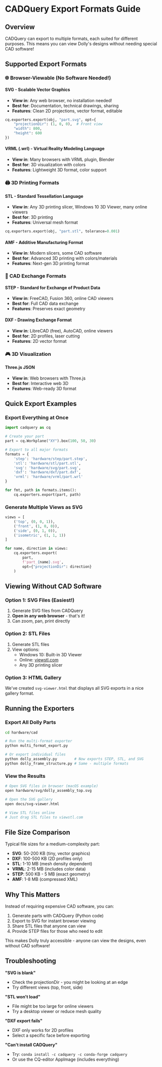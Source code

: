 # CADQuery Export Formats Guide

## Overview

CADQuery can export to multiple formats, each suited for different purposes. This means you can view Dolly's designs without needing special CAD software!

## Supported Export Formats

### 🌐 Browser-Viewable (No Software Needed!)

#### **SVG** - Scalable Vector Graphics
- **View in**: Any web browser, no installation needed!
- **Best for**: Documentation, technical drawings, sharing
- **Features**: Clean 2D projections, vector format, editable
```python
cq.exporters.export(obj, "part.svg", opt={
    "projectionDir": (1, 0, 0),  # Front view
    "width": 800,
    "height": 600
})
```

#### **VRML** (.wrl) - Virtual Reality Modeling Language  
- **View in**: Many browsers with VRML plugin, Blender
- **Best for**: 3D visualization with colors
- **Features**: Lightweight 3D format, color support

### 🖨️ 3D Printing Formats

#### **STL** - Standard Tessellation Language
- **View in**: Any 3D printing slicer, Windows 10 3D Viewer, many online viewers
- **Best for**: 3D printing
- **Features**: Universal mesh format
```python
cq.exporters.export(obj, "part.stl", tolerance=0.001)
```

#### **AMF** - Additive Manufacturing Format
- **View in**: Modern slicers, some CAD software
- **Best for**: Advanced 3D printing with colors/materials
- **Features**: Next-gen 3D printing format

### 🔧 CAD Exchange Formats

#### **STEP** - Standard for Exchange of Product Data
- **View in**: FreeCAD, Fusion 360, online CAD viewers
- **Best for**: Full CAD data exchange
- **Features**: Preserves exact geometry

#### **DXF** - Drawing Exchange Format
- **View in**: LibreCAD (free), AutoCAD, online viewers
- **Best for**: 2D profiles, laser cutting
- **Features**: 2D vector format

### 🎮 3D Visualization

#### **Three.js JSON**
- **View in**: Web browsers with Three.js
- **Best for**: Interactive web 3D
- **Features**: Web-ready 3D format

## Quick Export Examples

### Export Everything at Once
```python
import cadquery as cq

# Create your part
part = cq.Workplane("XY").box(100, 50, 30)

# Export to all major formats
formats = {
    'step': 'hardware/step/part.step',
    'stl': 'hardware/stl/part.stl', 
    'svg': 'hardware/svg/part.svg',
    'dxf': 'hardware/dxf/part.dxf',
    'vrml': 'hardware/vrml/part.wrl'
}

for fmt, path in formats.items():
    cq.exporters.export(part, path)
```

### Generate Multiple Views as SVG
```python
views = [
    ('top', (0, 0, 1)),
    ('front', (1, 0, 0)),
    ('side', (0, 1, 0)),
    ('isometric', (1, 1, 1))
]

for name, direction in views:
    cq.exporters.export(
        part,
        f'part_{name}.svg',
        opt={"projectionDir": direction}
    )
```

## Viewing Without CAD Software

### Option 1: SVG Files (Easiest!)
1. Generate SVG files from CADQuery
2. **Open in any web browser** - that's it!
3. Can zoom, pan, print directly

### Option 2: STL Files  
1. Generate STL files
2. View options:
   - Windows 10: Built-in 3D Viewer
   - Online: [viewstl.com](https://www.viewstl.com/)
   - Any 3D printing slicer

### Option 3: HTML Gallery
We've created `svg-viewer.html` that displays all SVG exports in a nice gallery format.

## Running the Exporters

### Export All Dolly Parts
```bash
cd hardware/cad

# Run the multi-format exporter
python multi_format_export.py

# Or export individual files
python dolly_assembly.py        # Now exports STEP, STL, and SVG
python dolly_frame_structure.py # Same - multiple formats
```

### View the Results
```bash
# Open SVG files in browser (macOS example)
open hardware/svg/dolly_assembly_top.svg

# Open the SVG gallery
open docs/svg-viewer.html

# View STL files online
# Just drag STL files to viewstl.com
```

## File Size Comparison

Typical file sizes for a medium-complexity part:
- **SVG**: 50-200 KB (tiny, vector graphics)
- **DXF**: 100-500 KB (2D profiles only)
- **STL**: 1-10 MB (mesh density dependent)
- **VRML**: 2-15 MB (includes color data)
- **STEP**: 500 KB - 5 MB (exact geometry)
- **AMF**: 1-8 MB (compressed XML)

## Why This Matters

Instead of requiring expensive CAD software, you can:
1. Generate parts with CADQuery (Python code)
2. Export to SVG for instant browser viewing
3. Share STL files that anyone can view
4. Provide STEP files for those who need to edit

This makes Dolly truly accessible - anyone can view the designs, even without CAD software!

## Troubleshooting

**"SVG is blank"**
- Check the projectionDir - you might be looking at an edge
- Try different views (top, front, side)

**"STL won't load"**
- File might be too large for online viewers
- Try a desktop viewer or reduce mesh quality

**"DXF export fails"**
- DXF only works for 2D profiles
- Select a specific face before exporting

**"Can't install CADQuery"**
- Try: `conda install -c cadquery -c conda-forge cadquery`
- Or use the CQ-editor AppImage (includes everything)